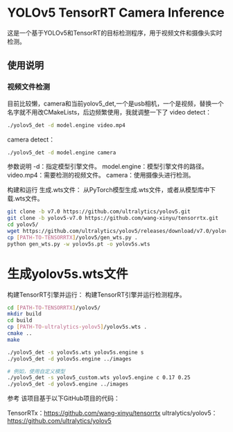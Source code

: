 # YOLOv5 TensorRT Camera Inference

这是一个基于YOLOv5和TensorRT的目标检测程序，用于视频文件和摄像头实时检测。

## 使用说明

### 视频文件检测


目前比较懒，camera和当前yolov5_det,一个是usb相机，一个是视频，替换一个名字就不用改CMakeLists，后边频繁使用，我就调整一下了
video detect：
```bash
./yolov5_det -d model.engine video.mp4
``` 
camera detect：
```bash
./yolov5_det -d model.engine camera
``` 
参数说明
-d：指定模型引擎文件。
model.engine：模型引擎文件的路径。
video.mp4：需要检测的视频文件。
camera：使用摄像头进行检测。

构建和运行
生成.wts文件：
从PyTorch模型生成.wts文件，或者从模型库中下载.wts文件。
```bash
git clone -b v7.0 https://github.com/ultralytics/yolov5.git
git clone -b yolov5-v7.0 https://github.com/wang-xinyu/tensorrtx.git
cd yolov5/
wget https://github.com/ultralytics/yolov5/releases/download/v7.0/yolov5s.pt
cp [PATH-TO-TENSORRTX]/yolov5/gen_wts.py .
python gen_wts.py -w yolov5s.pt -o yolov5s.wts
``` 
# 生成yolov5s.wts文件
构建TensorRT引擎并运行：
构建TensorRT引擎并运行检测程序。
```bash
cd [PATH-TO-TENSORRTX]/yolov5/
mkdir build
cd build
cp [PATH-TO-ultralytics-yolov5]/yolov5s.wts .
cmake ..
make

./yolov5_det -s yolov5s.wts yolov5s.engine s
./yolov5_det -d yolov5s.engine ../images

# 例如，使用自定义模型
./yolov5_det -s yolov5_custom.wts yolov5.engine c 0.17 0.25
./yolov5_det -d yolov5.engine ../images
``` 

参考
该项目基于以下GitHub项目的代码：

TensorRTx：https://github.com/wang-xinyu/tensorrtx
ultralytics/yolov5：https://github.com/ultralytics/yolov5